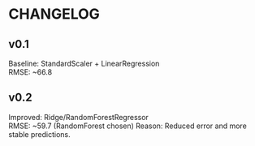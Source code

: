 # CHANGELOG

## v0.1
Baseline: StandardScaler + LinearRegression  
RMSE: ~66.8

## v0.2
Improved: Ridge/RandomForestRegressor  
RMSE: ~59.7 (RandomForest chosen)
Reason: Reduced error and more stable predictions.

